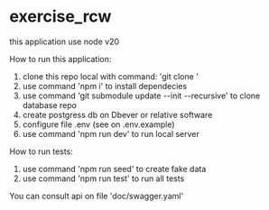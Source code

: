 # exercise_rcw
this application use node v20

How to run this application:

1. clone this repo local with command: 'git clone <name-repo>'
2. use command 'npm i' to install dependecies
3. use command 'git submodule update --init --recursive' to clone database repo
4. create postgress db on Dbever or relative software
5. configure file .env (see on .env.example)
6. use command 'npm run dev' to run local server

How to run tests:
1. use command 'npm run seed' to create fake data
2. use command 'npm run test' to run all tests

You can consult api on file 'doc/swagger.yaml'